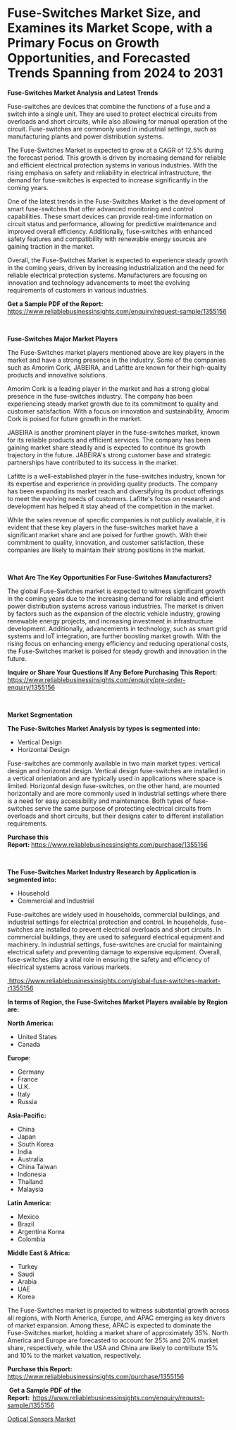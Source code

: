 <p><h1>Fuse-Switches Market Size, and Examines its Market Scope, with a Primary Focus on Growth Opportunities, and Forecasted Trends Spanning from 2024 to 2031</h1></p><p><strong>Fuse-Switches Market Analysis and Latest Trends</strong></p>
<p><p>Fuse-switches are devices that combine the functions of a fuse and a switch into a single unit. They are used to protect electrical circuits from overloads and short circuits, while also allowing for manual operation of the circuit. Fuse-switches are commonly used in industrial settings, such as manufacturing plants and power distribution systems.</p><p>The Fuse-Switches Market is expected to grow at a CAGR of 12.5% during the forecast period. This growth is driven by increasing demand for reliable and efficient electrical protection systems in various industries. With the rising emphasis on safety and reliability in electrical infrastructure, the demand for fuse-switches is expected to increase significantly in the coming years.</p><p>One of the latest trends in the Fuse-Switches Market is the development of smart fuse-switches that offer advanced monitoring and control capabilities. These smart devices can provide real-time information on circuit status and performance, allowing for predictive maintenance and improved overall efficiency. Additionally, fuse-switches with enhanced safety features and compatibility with renewable energy sources are gaining traction in the market.</p><p>Overall, the Fuse-Switches Market is expected to experience steady growth in the coming years, driven by increasing industrialization and the need for reliable electrical protection systems. Manufacturers are focusing on innovation and technology advancements to meet the evolving requirements of customers in various industries.</p></p>
<p><strong>Get a Sample PDF of the Report:&nbsp;</strong> <a href="https://www.reliablebusinessinsights.com/enquiry/request-sample/1355156">https://www.reliablebusinessinsights.com/enquiry/request-sample/1355156</a></p>
<p>&nbsp;</p>
<p><strong>Fuse-Switches Major Market Players</strong></p>
<p><p>The Fuse-Switches market players mentioned above are key players in the market and have a strong presence in the industry. Some of the companies such as Amorim Cork, JABEIRA, and Lafitte are known for their high-quality products and innovative solutions.</p><p>Amorim Cork is a leading player in the market and has a strong global presence in the fuse-switches industry. The company has been experiencing steady market growth due to its commitment to quality and customer satisfaction. With a focus on innovation and sustainability, Amorim Cork is poised for future growth in the market.</p><p>JABEIRA is another prominent player in the fuse-switches market, known for its reliable products and efficient services. The company has been gaining market share steadily and is expected to continue its growth trajectory in the future. JABEIRA's strong customer base and strategic partnerships have contributed to its success in the market.</p><p>Lafitte is a well-established player in the fuse-switches industry, known for its expertise and experience in providing quality products. The company has been expanding its market reach and diversifying its product offerings to meet the evolving needs of customers. Lafitte's focus on research and development has helped it stay ahead of the competition in the market.</p><p>While the sales revenue of specific companies is not publicly available, it is evident that these key players in the fuse-switches market have a significant market share and are poised for further growth. With their commitment to quality, innovation, and customer satisfaction, these companies are likely to maintain their strong positions in the market.</p></p>
<p>&nbsp;</p>
<p><strong>What Are The Key Opportunities For Fuse-Switches Manufacturers?</strong></p>
<p><p>The global Fuse-Switches market is expected to witness significant growth in the coming years due to the increasing demand for reliable and efficient power distribution systems across various industries. The market is driven by factors such as the expansion of the electric vehicle industry, growing renewable energy projects, and increasing investment in infrastructure development. Additionally, advancements in technology, such as smart grid systems and IoT integration, are further boosting market growth. With the rising focus on enhancing energy efficiency and reducing operational costs, the Fuse-Switches market is poised for steady growth and innovation in the future.</p></p>
<p><strong>Inquire or Share Your Questions If Any Before Purchasing This Report:</strong> <a href="https://www.reliablebusinessinsights.com/enquiry/pre-order-enquiry/1355156">https://www.reliablebusinessinsights.com/enquiry/pre-order-enquiry/1355156</a></p>
<p>&nbsp;</p>
<p><strong>Market Segmentation</strong></p>
<p><strong>The Fuse-Switches Market Analysis by types is segmented into:</strong></p>
<p><ul><li>Vertical Design</li><li>Horizontal Design</li></ul></p>
<p><p>Fuse-switches are commonly available in two main market types: vertical design and horizontal design. Vertical design fuse-switches are installed in a vertical orientation and are typically used in applications where space is limited. Horizontal design fuse-switches, on the other hand, are mounted horizontally and are more commonly used in industrial settings where there is a need for easy accessibility and maintenance. Both types of fuse-switches serve the same purpose of protecting electrical circuits from overloads and short circuits, but their designs cater to different installation requirements.</p></p>
<p><strong>Purchase this Report:&nbsp;</strong><a href="https://www.reliablebusinessinsights.com/purchase/1355156">https://www.reliablebusinessinsights.com/purchase/1355156</a></p>
<p>&nbsp;</p>
<p><strong>The Fuse-Switches Market Industry Research by Application is segmented into:</strong></p>
<p><ul><li>Household</li><li>Commercial and Industrial</li></ul></p>
<p><p>Fuse-switches are widely used in households, commercial buildings, and industrial settings for electrical protection and control. In households, fuse-switches are installed to prevent electrical overloads and short circuits. In commercial buildings, they are used to safeguard electrical equipment and machinery. In industrial settings, fuse-switches are crucial for maintaining electrical safety and preventing damage to expensive equipment. Overall, fuse-switches play a vital role in ensuring the safety and efficiency of electrical systems across various markets.</p></p>
<p><a href="https://www.reliablebusinessinsights.com/global-fuse-switches-market-r1355156">&nbsp;https://www.reliablebusinessinsights.com/global-fuse-switches-market-r1355156</a></p>
<p><strong>In terms of Region, the Fuse-Switches Market Players available by Region are:</strong></p>
<p>
    <p> <strong> North America: </strong>
        <ul>
            <li>United States</li>
            <li>Canada</li>
        </ul>
        </p> 
    <p> <strong> Europe: </strong>
        <ul>
            <li>Germany</li>
            <li>France</li>
            <li>U.K.</li>
            <li>Italy</li>
            <li>Russia</li>
        </ul>
        </p> 
    <p> <strong> Asia-Pacific: </strong>
        <ul>
            <li>China</li>
            <li>Japan</li>
            <li>South Korea</li>
            <li>India</li>
            <li>Australia</li>
            <li>China Taiwan</li>
            <li>Indonesia</li>
            <li>Thailand</li>
            <li>Malaysia</li>
        </ul>
        </p> 
    <p> <strong> Latin America: </strong>
        <ul>
            <li>Mexico</li>
            <li>Brazil</li>
            <li>Argentina Korea</li>
            <li>Colombia</li>
        </ul>
        </p> 
    <p> <strong> Middle East & Africa: </strong>
        <ul>
            <li>Turkey</li>
            <li>Saudi</li>
            <li>Arabia</li>
            <li>UAE</li>
            <li>Korea</li>
        </ul>
    </p>
    </p>
<p><p>The Fuse-Switches market is projected to witness substantial growth across all regions, with North America, Europe, and APAC emerging as key drivers of market expansion. Among these, APAC is expected to dominate the Fuse-Switches market, holding a market share of approximately 35%. North America and Europe are forecasted to account for 25% and 20% market share, respectively, while the USA and China are likely to contribute 15% and 10% to the market valuation, respectively.</p></p>
<p><strong>Purchase this Report: </strong><a href="https://www.reliablebusinessinsights.com/purchase/1355156">https://www.reliablebusinessinsights.com/purchase/1355156</a></p>
<p>&nbsp;<strong>Get a Sample PDF of the Report:&nbsp;&nbsp;</strong><a href="https://www.reliablebusinessinsights.com/enquiry/request-sample/1355156">https://www.reliablebusinessinsights.com/enquiry/request-sample/1355156</a></p>
<p><strong></strong></p>
<p><p><a href="https://issuu.com/reportprime-2/docs/optical-sensors-market-size-2030.pptx">Optical Sensors Market</a></p></p>